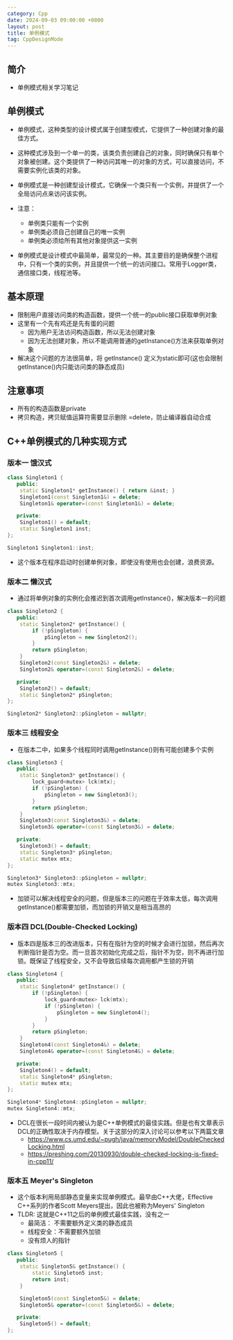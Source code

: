 ```yaml
---
category: Cpp
date: 2024-09-03 09:00:00 +0800
layout: post
title: 单例模式
tag: CppDesignMode
---
```

## 简介

+ 单例模式相关学习笔记

## 单例模式

+ 单例模式，这种类型的设计模式属于创建型模式，它提供了一种创建对象的最佳方式。
+ 这种模式涉及到一个单一的类，该类负责创建自己的对象，同时确保只有单个对象被创建。这个类提供了一种访问其唯一的对象的方式，可以直接访问，不需要实例化该类的对象。
+ 单例模式是一种创建型设计模式，它确保一个类只有一个实例，并提供了一个全局访问点来访问该实例。
+ 注意：
  + 单例类只能有一个实例
  + 单例类必须自己创建自己的唯一实例
  + 单例类必须给所有其他对象提供这一实例

+ 单例模式是设计模式中最简单，最常见的一种。其主要目的是确保整个进程中，只有一个类的实例，并且提供一个统一的访问接口。常用于Logger类，通信接口类，线程池等。

## 基本原理

+ 限制用户直接访问类的构造函数，提供一个统一的public接口获取单例对象
+ 这里有一个先有鸡还是先有蛋的问题
  + 因为用户无法访问构造函数，所以无法创建对象
  + 因为无法创建对象，所以不能调用普通的getInstance()方法来获取单例对象
+ 解决这个问题的方法很简单，将 getInstance() 定义为static即可(这也会限制getInstance()内只能访问类的静态成员)

## 注意事项

+ 所有的构造函数是private
+ 拷贝构造，拷贝赋值运算符需要显示删除 =delete，防止编译器自动合成

## C++单例模式的几种实现方式

### 版本一 饿汉式

```cpp
class Singleton1 {
   public:
    static Singleton1* getInstance() { return &inst; }
    Singleton1(const Singleton1&) = delete;
    Singleton1& operator=(const Singleton1&) = delete;

   private:
    Singleton1() = default;
    static Singleton1 inst;
};

Singleton1 Singleton1::inst;
```

+ 这个版本在程序启动时创建单例对象，即使没有使用也会创建，浪费资源。

### 版本二 懒汉式

+ 通过将单例对象的实例化会推迟到首次调用getInstance()，解决版本一的问题
```cpp
class Singleton2 {
   public:
    static Singleton2* getInstance() {
        if (!pSingleton) {
            pSingleton = new Singleton2();
        }
        return pSingleton;
    }
    Singleton2(const Singleton2&) = delete;
    Singleton2& operator=(const Singleton2&) = delete;

   private:
    Singleton2() = default;
    static Singleton2* pSingleton;
};

Singleton2* Singleton2::pSingleton = nullptr;
```

### 版本三 线程安全

+ 在版本二中，如果多个线程同时调用getInstance()则有可能创建多个实例
```cpp
class Singleton3 {
   public:
    static Singleton3* getInstance() {
        lock_guard<mutex> lck(mtx);
        if (!pSingleton) {
            pSingleton = new Singleton3();
        }
        return pSingleton;
    }
    Singleton3(const Singleton3&) = delete;
    Singleton3& operator=(const Singleton3&) = delete;

   private:
    Singleton3() = default;
    static Singleton3* pSingleton;
    static mutex mtx;
};

Singleton3* Singleton3::pSingleton = nullptr;
mutex Singleton3::mtx;
```
+ 加锁可以解决线程安全的问题，但是版本三的问题在于效率太低，每次调用getInstance()都需要加锁，而加锁的开销又是相当高昂的

### 版本四 DCL(Double-Checked Locking)

+ 版本四是版本三的改进版本，只有在指针为空的时候才会进行加锁，然后再次判断指针是否为空。而一旦首次初始化完成之后，指针不为空，则不再进行加锁。既保证了线程安全，又不会导致后续每次调用都产生锁的开销
```cpp
class Singleton4 {
   public:
    static Singleton4* getInstance() {
        if (!pSingleton) {
            lock_guard<mutex> lck(mtx);
            if (!pSingleton) {
                pSingleton = new Singleton4();
            }
        }
        return pSingleton;
    }
    Singleton4(const Singleton4&) = delete;
    Singleton4& operator=(const Singleton4&) = delete;

   private:
    Singleton4() = default;
    static Singleton4* pSingleton;
    static mutex mtx;
};

Singleton4* Singleton4::pSingleton = nullptr;
mutex Singleton4::mtx;
```
+ DCL在很长一段时间内被认为是C++单例模式的最佳实践。但是也有文章表示DCL的正确性取决于内存模型。关于这部分的深入讨论可以参考以下两篇文章
  + https://www.cs.umd.edu/~pugh/java/memoryModel/DoubleCheckedLocking.html
  + https://preshing.com/20130930/double-checked-locking-is-fixed-in-cpp11/

### 版本五 Meyer's Singleton

+ 这个版本利用局部静态变量来实现单例模式。最早由C++大佬，Effective C++系列的作者Scott Meyers提出，因此也被称为Meyers' Singleton
+ TLDR: 这就是C++11之后的单例模式最佳实践，没有之一
  + 最简洁： 不需要额外定义类的静态成员
  + 线程安全：不需要额外加锁
  + 没有烦人的指针

```cpp
class Singleton5 {
   public:
    static Singleton5& getInstance() {
        static Singleton5 inst;
        return inst;
    }

    Singleton5(const Singleton5&) = delete;
    Singleton5& operator=(const Singleton5&) = delete;

   private:
    Singleton5() = default;
};
```